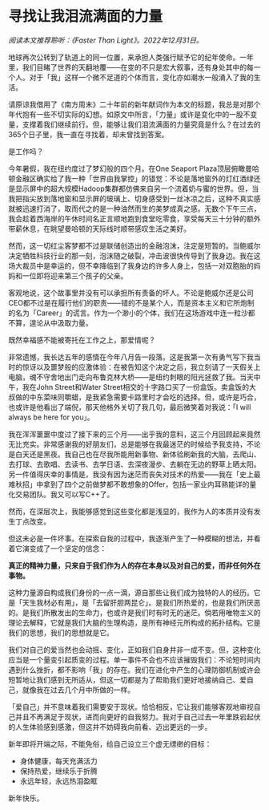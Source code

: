 # 寻找让我泪流满面的力量

*阅读本文推荐聆听：《Faster Than Light》。2022年12月31日。*

地球再次公转到了轨道上的同一位置，来承担人类强行赋予它的纪年使命。一年里，我们目睹了世界的天翻地覆——在变的不只是宏大叙事，还有身处其中的每一个人。对于「我」这样一个微不足道的个体而言，变化亦如潮水一般涌入了我的生活。

请原谅我借用了《南方周末》二十年前的新年献词作为本文的标题，我总是对那个年代抱有一些不切实际的幻想。如原文中所言，「力量」或许是变化中的一股不变量，支撑着我们继续前行。但，能够让我们泪流满面的力量究竟是什么？在过去的365个日子里，我一直在寻找着，却未曾找到答案。

是工作吗？

今年暑假，我在纽约度过了梦幻般的四个月。在One Seaport Plaza顶层俯瞰曼哈顿金融区确实给了我一种「世界由我掌控」的错觉：不论是落地窗外的灯红酒绿还是显示屏中的超大规模Hadoop集群都仿佛来自另一个流着奶与蜜的世界。但，当我把指尖放到落地窗和显示屏的玻璃上、切身感受到一丝冰凉之后，这种不真实感就被迅速打消了，取而代之的是一种油然而生的美梦成真之感。无数个下午三点，我会趁着西海岸的午休时间名正言顺地跑到食堂吃零食，享受每天三十分钟的额外带薪休息，在眺望曼哈顿的天际线时顺带感叹生活之美好。

然而，这一切红尘客梦都不过是联储创造出的金融泡沫，注定是短暂的。当鲍威尔决定牺牲科技行业的那一刻，泡沫随之破裂，冲击波很快传导到了我身边。我在这场大裁员中是幸运的，但不幸降临到了我身边的许多人身上，包括一对双胞胎的妈妈和一位即将迎来第三个孩子的父亲。

客观地说，这个故事里并没有可以承担所有责备的坏人。不论是鲍威尔还是公司CEO都不过是在履行他们的职责——错的不是某个人，而是资本主义和它所炮制的名为「Career」的谎言。作为一个渺小的个体，我们在这场游戏中连一粒沙都不算，遑论从中汲取力量。

既然幸福感不能被寄托在工作之上，那爱情呢？

非常遗憾，我长达五年的感情在今年八月告一段落。这是我第一次有勇气写下我当时的惊讶以及噩梦般的应激体验：在被告知这个决定之后，我立刻请了一天假关上电脑，魂不守舍地出门走向布鲁克林大桥——是纽约刺眼的阳光拯救了我。当天中午，我在John Street和Water Street相交的十字路口买了一份盒饭。卖盒饭的大叔做的中东菜味同嚼蜡，是我紧急需要卡路里时才会吃的选择。但，或许是巧合，也或许是他看出了端倪，那天他格外关切了我几句，最后微笑着对我说：「I will always be here for you」。

我在浑浑噩噩中度过了接下来的三个月——出乎我的意料，这三个月回顾起来竟然无比充实。非常感谢我的好朋友们，总是能够在我最迷茫的时候给予我支持，不论是白天还是黑夜。我自己也在尽我所能用新事物、新体验刷新我的大脑，去爬山、去打球、去歌唱、去读书、去学日语、去深夜漫步、去躺在无边的野草上晒太阳。另一件值得庆幸的事情是，我没有因为迷茫而丧失对技术的热爱——我在「史上最难秋招」中拿到了四个之前做梦都不敢想象的Offer，包括一家业内耳熟能详的量化交易团队。我又可以写C++了。

然而，在深层次上，我能够感觉到这些变化都是浅显的，我作为人的本质并没有发生丁点改变。

但这未必是一件坏事。在探索自我的过程中，我逐渐产生了一种模糊的想法，并看着它演变成了一个坚定的信念：

**真正的精神力量，只来自于我们作为人的存在本身以及对自己的爱，而非任何外在事物。**

这种力量源自构成我们身份的一点一滴，源自那些让我们成为独特的人的经历。它是「天生我材必有用」，是「去留肝胆两昆仑」。是我们所热爱的，也是我们所厌恶的。是我们所散发出的生命力，也或许是我们时有时无的迷茫。倘若用唯物主义的理论去解释，它就是我们大脑的生理构造，是所有神经元所构成的拓扑结构。它是我们的思想，我们的思想就是它。

我们对自己的爱当然也会动摇、变化，正如我们自身并非一成不变。但，这种变化应当是一个量变引起质变的过程。单一事件不会也不应该摧毁我们：不论短时间内遇到什么挫折，都不影响「我」的存在。我们在进化中产生的心理防御机制或许会短暂地让我们感到无所适从，但这一切都是为了帮助我们更好地接纳自己、爱自己，就像我在过去几个月中所做的一样。

「爱自己」并不意味着我们需要安于现状。恰恰相反，它让我们能够客观地审视自己并且不再满足于现状，进而向更好的自我努力。我对于自己过去一年里跌宕起伏的人生体验感到感激，但这并不妨碍我向前看、迈出更远的一步。

新年即将开端之际，不能免俗，给自己设立三个虚无缥缈的目标：
* 身体健康，每天充满活力
* 保持热爱，继续乐于折腾
* 永远年轻，永远热泪盈眶

新年快乐。